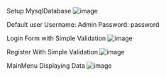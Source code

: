 Setup MysqlDatabase
![image](https://github.com/user-attachments/assets/04dd16df-6597-4453-8ace-379c9e5da95b)

Default user
Username: Admin
Password: password

Login Form with Simple Validation
![image](https://github.com/user-attachments/assets/6df9ea44-ff1b-4c83-a462-312f6e61eb77)

Register With Simple Validation
![image](https://github.com/user-attachments/assets/e2f951fd-59b1-4408-b08c-9702227830a6)

MainMenu Displaying Data
![image](https://github.com/user-attachments/assets/20e78ac5-440a-4602-a8e5-a5fa64436ead)




